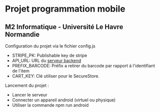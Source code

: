 # Projet programmation mobile
## M2 Informatique - Université Le Havre Normandie

Configuration du projet via le fichier config.js


- STRIPE_PK: Publishable key de stripe
- API_URL: URL du [serveur backend](https://github.com/kiwiapproximatif/bcs-server)
- PREFIX_BARCODE: Préfix a retirer du barcode par rapport à l'identifiant de l'item
- CART_KEY: Clé utiliser pour le SecureStore.

Lancement du projet :
- Lancer le serveur
- Connecter un appareil android (virtuel ou physique)
- Utiliser la commande npm run android